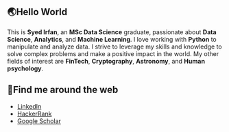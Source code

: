 ## 🌏Hello World
This is **Syed Irfan**, an **MSc Data Science** graduate, passionate about **Data Science**, **Analytics**, and **Machine Learning**. I love working with **Python** to manipulate and analyze data. I strive to leverage my skills and knowledge to solve complex problems and make a positive impact in the world. My other fields of interest are **FinTech**, **Cryptography**, **Astronomy**, and **Human psychology**.


## 🔎Find me around the web
- [LinkedIn](https://www.linkedin.com/in/syedirfanx/)
- [HackerRank](https://www.hackerrank.com/syedirfanx)
- [Google Scholar](https://scholar.google.com/citations?user=MG9ta8wAAAAJ&hl=en)
<!-- [![LinkedIn](https://img.shields.io/badge/LinkedIn-%230077B5.svg?&style=for-the-badge&logo=linkedin&logoColor=white)](https://www.linkedin.com/in/syedirfanx/)
[![Dev](https://img.shields.io/badge/-Hackerrank-2EC866?style=for-the-badge&logo=HackerRank&logoColor=white)](https://www.hackerrank.com/syedirfanx) -->
